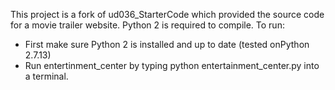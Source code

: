 This project is a fork of ud036_StarterCode which provided the source code for a movie trailer website.
Python 2 is required to compile.
To run:
<ul><li>First make sure Python 2 is installed and up to date (tested onPython 2.7.13)</li>
<li>Run entertinment_center by typing python entertainment_center.py into a terminal.</li></ul>
